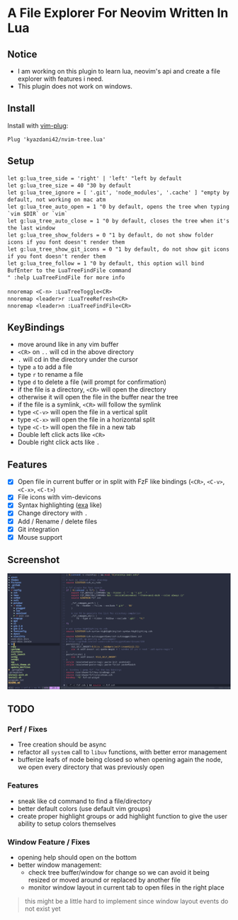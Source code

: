 # A File Explorer For Neovim Written In Lua

## Notice

- I am working on this plugin to learn lua, neovim's api and create a file explorer with features i need.
- This plugin does not work on windows.

## Install

Install with [vim-plug](https://github.com/junegunn/vim-plug):
```vim
Plug 'kyazdani42/nvim-tree.lua'
```

## Setup

```vim
let g:lua_tree_side = 'right' | 'left' "left by default
let g:lua_tree_size = 40 "30 by default
let g:lua_tree_ignore = [ '.git', 'node_modules', '.cache' ] "empty by default, not working on mac atm
let g:lua_tree_auto_open = 1 "0 by default, opens the tree when typing `vim $DIR` or `vim`
let g:lua_tree_auto_close = 1 "0 by default, closes the tree when it's the last window
let g:lua_tree_show_folders = 0 "1 by default, do not show folder icons if you font doesn't render them
let g:lua_tree_show_git_icons = 0 "1 by default, do not show git icons if you font doesn't render them
let g:lua_tree_follow = 1 "0 by default, this option will bind BufEnter to the LuaTreeFindFile command
" :help LuaTreeFindFile for more info

nnoremap <C-n> :LuaTreeToggle<CR>
nnoremap <leader>r :LuaTreeRefresh<CR>
nnoremap <leader>n :LuaTreeFindFile<CR>
```

## KeyBindings

- move around like in any vim buffer
- `<CR>` on `..` will cd in the above directory
- `.` will cd in the directory under the cursor
- type `a` to add a file
- type `r` to rename a file
- type `d` to delete a file (will prompt for confirmation)
- if the file is a directory, `<CR>` will open the directory
- otherwise it will open the file in the buffer near the tree
- if the file is a symlink, `<CR>` will follow the symlink
- type `<C-v>` will open the file in a vertical split
- type `<C-x>` will open the file in a horizontal split
- type `<C-t>` will open the file in a new tab
- Double left click acts like `<CR>`
- Double right click acts like `.`

## Features
- [x] Open file in current buffer or in split with FzF like bindings (`<CR>`, `<C-v>`, `<C-x>`, `<C-t>`)
- [x] File icons with vim-devicons
- [x] Syntax highlighting ([exa](https://github.com/ogham/exa) like)
- [x] Change directory with `.`
- [x] Add / Rename / delete files
- [x] Git integration
- [x] Mouse support

## Screenshot

![alt text](.github/screenshot.png?raw=true "file explorer")

## TODO

### Perf / Fixes
- Tree creation should be async
- refactor all `system` call to `libuv` functions, with better error management
- bufferize leafs of node being closed so when opening again the node, we open every directory that was previously open

### Features
- sneak like cd command to find a file/directory
- better default colors (use default vim groups)
- create proper highlight groups or add highlight function to give the user ability to setup colors themselves

### Window Feature / Fixes
- opening help should open on the bottom
- better window management: 
  - check tree buffer/window for change so we can avoid it being resized or moved around or replaced by another file
  - monitor window layout in current tab to open files in the right place
> this might be a little hard to implement since window layout events do not exist yet

